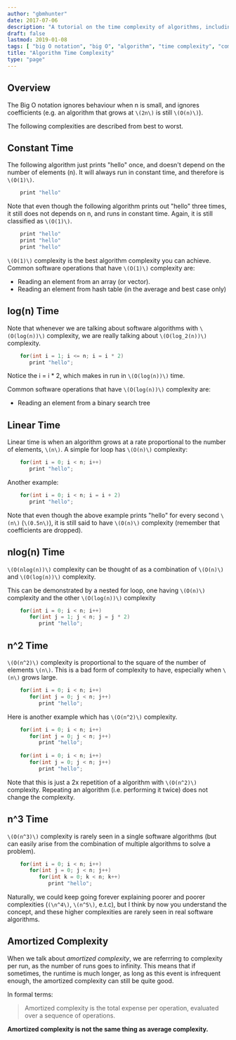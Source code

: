 ```yaml
---
author: "gbmhunter"
date: 2017-07-06
description: "A tutorial on the time complexity of algorithms, including Big-O notation and amortized complexity."
draft: false
lastmod: 2019-01-08
tags: [ "big O notation", "big O", "algorithm", "time complexity", "complexity", "linear", "logarithmic", "nlog(n)", "programming", "amortized" ]
title: "Algorithm Time Complexity"
type: "page"
---
```


## Overview

The Big O notation ignores behaviour when n is small, and ignores coefficients (e.g. an algorithm that grows at `\(2n\)` is still `\(O(n)\)`).

The following complexities are described from best to worst.

## Constant Time

The following algorithm just prints "hello" once, and doesn't depend on the number of elements (n). It will always run in constant time, and therefore is `\(O(1)\)`.

```c    
    print "hello"
```

Note that even though the following algorithm prints out "hello" three times, it still does not depends on n, and runs in constant time. Again, it is still classified as `\(O(1)\)`.

```c    
    print "hello"
    print "hello"
    print "hello"
```

`\(O(1)\)` complexity is the best algorithm complexity you can achieve. Common software operations that have `\(O(1)\)` complexity are:

* Reading an element from an array (or vector).
* Reading an element from hash table (in the average and best case only)

## log(n) Time

Note that whenever we are talking about software algorithms with `\(O(log(n))\)` complexity, we are really talking about `\(O(log_2(n))\)` complexity.

```c    
    for(int i = 1; i <= n; i = i * 2)
       print "hello";
```

Notice the i = i * 2, which makes in run in `\(O(log(n))\)` time.

Common software operations that have `\(O(log(n))\)` complexity are:

* Reading an element from a binary search tree

## Linear Time

Linear time is when an algorithm grows at a rate proportional to the number of elements, `\(n\)`. A simple for loop has `\(O(n)\)` complexity:

```c    
    for(int i = 0; i < n; i++)
       print "hello";
```

Another example:

```c    
    for(int i = 0; i < n; i = i + 2)
       print "hello";
```

Note that even though the above example prints "hello" for every second `\(n\)` (`\(0.5n\)`), it is still said to have `\(O(n)\)` complexity (remember that coefficients are dropped).

## nlog(n) Time

`\(O(nlog(n))\)` complexity can be thought of as a combination of `\(O(n)\)` and `\(O(log(n))\)` complexity.

This can be demonstrated by a nested for loop, one having `\(O(n)\)` complexity and the other `\(O(log(n))\)` complexity

```c    
    for(int i = 0; i < n; i++)
       for(int j = 1; j < n; j = j * 2)
          print "hello";
```

## n^2 Time

`\(O(n^2)\)` complexity is proportional to the square of the number of elements `\(n\)`. This is a bad form of complexity to have, especially when `\(n\)` grows large.

```c    
    for(int i = 0; i < n; i++)
       for(int j = 0; j < n; j++)
          print "hello";
```

Here is another example which has `\(O(n^2)\)` complexity.

```c    
    for(int i = 0; i < n; i++)
       for(int j = 0; j < n; j++)
          print "hello";
    
    for(int i = 0; i < n; i++)
       for(int j = 0; j < n; j++)
          print "hello";
```

Note that this is just a 2x repetition of a algorithm with `\(O(n^2)\)` complexity. Repeating an algorithm (i.e. performing it twice) does not change the complexity.

## n^3 Time

`\(O(n^3)\)` complexity is rarely seen in a single software algorithms (but can easily arise from the combination of multiple algorithms to solve a problem).

```c    
    for(int i = 0; i < n; i++)
       for(int j = 0; j < n; j++)
          for(int k = 0; k < n; k++)
             print "hello";
```

Naturally, we could keep going forever explaining poorer and poorer complexities (`(\n^4\)`, `\(n^5\)`, e.t.c), but I think by now you understand the concept, and these higher complexities are rarely seen in real software algorithms.

## Amortized Complexity

When we talk about _amortized complexity_, we are referrring to complexity per run, as the number of runs goes to infinity. This means that if sometimes, the runtime is much longer, as long as this event is infrequent enough, the amortized complexity can still be quite good.

In formal terms:

> Amortized complexity is the total expense per operation, evaluated over a sequence of operations.

**Amortized complexity is not the same thing as average complexity.** 